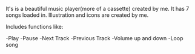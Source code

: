 It's is a beautiful music player(more of a cassette) created by me. It has 7 songs loaded in. Illustration and icons are created by me.

Includes functions like:

-Play
-Pause
-Next Track 
-Previous Track
-Volume up and down
-Loop song
